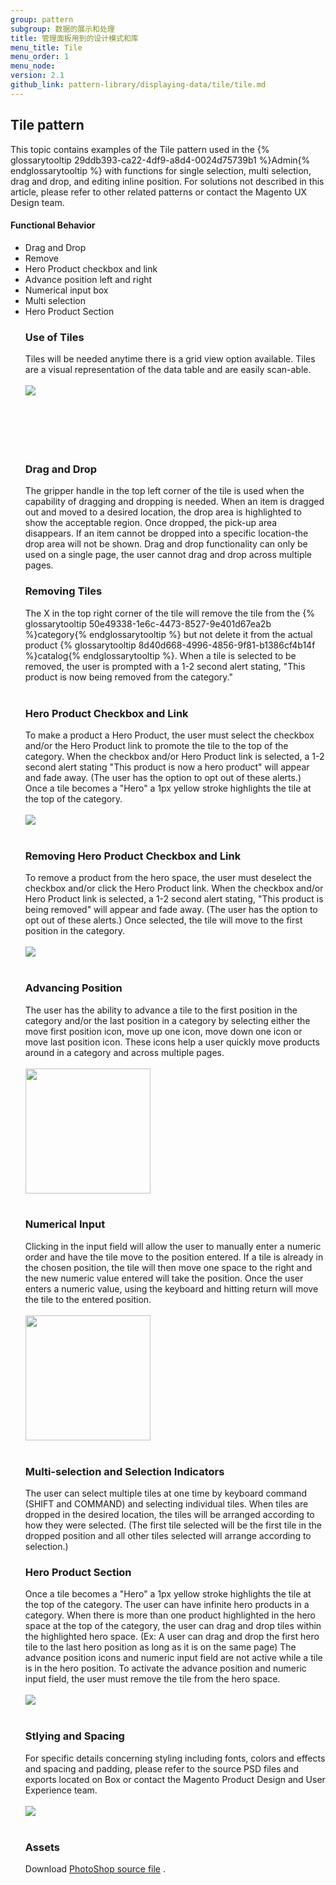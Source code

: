 ```yaml
---
group: pattern
subgroup: 数据的展示和处理
title: 管理面板用到的设计模式和库
menu_title: Tile
menu_order: 1
menu_node:
version: 2.1
github_link: pattern-library/displaying-data/tile/tile.md
---
```


## Tile pattern
This topic contains examples of the Tile pattern used in the {% glossarytooltip 29ddb393-ca22-4df9-a8d4-0024d75739b1 %}Admin{% endglossarytooltip %} with functions for single selection, multi selection, drag and drop, and editing inline position. For solutions not described in this article, please refer to other related patterns or contact the Magento UX Design team.

<h4>Functional Behavior</h4>
<ul>
	<li>Drag and Drop</li>
	<li>Remove</li>
	<li>Hero Product checkbox and link</li>
	<li>Advance position left and right</li>
	<li>Numerical input box</li>
	<li>Multi selection</li>
	<li>Hero Product Section</li>


<h3 id="tiles">Use of Tiles</h3>
Tiles will be needed anytime there is a grid view option available. Tiles are a visual representation of the data table and are easily scan-able.
<br />
<br />
<img src="img/Tile00.jpg">
<br />
<br />
<br />
<br />
<br />
<br />

<h3 id="draganddrop">Drag and Drop</h3>
The gripper handle in the top left corner of the tile is used when the capability of dragging and dropping is needed. When an item is dragged out and moved to a desired location, the drop area is highlighted to show the acceptable region. Once dropped, the pick-up area disappears. If an item cannot be dropped into a specific location-the drop area will not be shown. Drag and drop functionality can only be used on a single page, the user cannot drag and drop across multiple pages. 

<h3 id="remove">Removing Tiles</h3>
The X in the top right corner of the tile will remove the tile from the {% glossarytooltip 50e49338-1e6c-4473-8527-9e401d67ea2b %}category{% endglossarytooltip %} but not delete it from the actual product {% glossarytooltip 8d40d668-4996-4856-9f81-b1386cf4b14f %}catalog{% endglossarytooltip %}. When a tile is selected to be removed, the user is prompted with a 1-2 second alert stating, "This product is now being removed from the category."
<br />
<br />

<h3 id="herocheckbox">Hero Product Checkbox and Link</h3>
To make a product a Hero Product, the user must select the checkbox and/or the Hero Product link to promote the tile to the top of the category. When the checkbox and/or Hero Product link is selected, a 1-2 second alert stating "This product is now a hero product" will appear and fade away. (The user has the option to opt out of these alerts.) Once a tile becomes a "Hero" a 1px yellow stroke highlights the tile at the top of the category.
<br />
<br />
<img src="img/Tile02.jpg">
<br />
<br />

<h3 id="herocheckbox">Removing Hero Product Checkbox and Link</h3>
To remove a product from the hero space, the user must deselect the checkbox and/or click the Hero Product link. When the checkbox and/or Hero Product link is selected, a 1-2 second alert stating, "This product is being removed" will appear and fade away. (The user has the option to opt out of these alerts.) Once selected, the tile will move to the first position in the category.
<br />
<br />
<img src="img/Tile03.jpg">
<br />
<br />

<h3 id="position">Advancing Position</h3>
The user has the ability to advance a tile to the first position in the category and/or the last position in a category by selecting either the move first position icon, move up one icon, move down one icon or move last position icon. These icons help a user quickly move products around in a category and across multiple pages.
<br />
<br />
<img src="img/Tile04.jpg" width="200px">
<br />
<br />

<h3 id="numerical">Numerical Input</h3>
Clicking in the input field will allow the user to manually enter a numeric order and have the tile move to the position entered. If a tile is already in the chosen position, the tile will then move one space to the right and the new numeric value entered will take the position. Once the user enters a numeric value, using the keyboard and hitting return will move the tile to the entered position.
<br />
<br />
<img src="img/Tile05.jpg" width="200px">
<br />
<br />

<h3 id="selection">Multi-selection and Selection Indicators</h3>
The user can select multiple tiles at one time by keyboard command (SHIFT and COMMAND) and selecting individual tiles. When tiles are dropped in the desired location, the tiles will be arranged according to how they were selected. (The first tile selected will be the first tile in the dropped position and all other tiles selected will arrange according to selection.)

<h3 id="heroproduct">Hero Product Section</h3>
Once a tile becomes a "Hero" a 1px yellow stroke highlights the tile at the top of the category. The user can have infinite hero products in a category. When there is more than one product highlighted in the hero space at the top of the category, the user can drag and drop tiles within the highlighted hero space. (Ex: A user can drag and drop the first hero tile to the last hero position as long as it is on the same page) The advance position icons and numeric input field are not active while a tile is in the hero position. To activate the advance position and numeric input field, the user must remove the tile from the hero space.
<br />
<br />
<img src="img/Tile06.jpg">
<br />
<br />

<h3 id="styling">Stlying and Spacing</h3>
For specific details concerning styling including fonts, colors and effects and spacing and padding, please refer to the source PSD files and exports located on Box or contact the Magento Product Design and User Experience team.
<br />
<br />
<img src="img/Tile07.jpg">
<br />
<br />

<h3 id="assets">Assets</h3>
Download <a href="src/tile-pattern-styles.psd">PhotoShop source file</a> .
